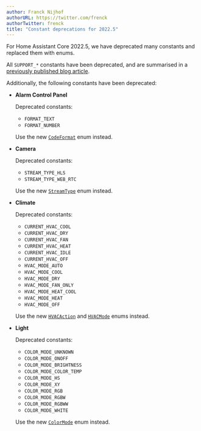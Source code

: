 ```yaml
---
author: Franck Nijhof
authorURL: https://twitter.com/frenck
authorTwitter: frenck
title: "Constant deprecations for 2022.5"
---
```


For Home Assistant Core 2022.5, we have deprecated many constants and replaced
them with enums.

All `SUPPORT_*` constants have been deprecated, and are summarised
in a [previously published blog article](/blog/2022/04/02/support-constants-deprecation).

Additionally, the following constants have been deprecated:

- **Alarm Control Panel**

  Deprecated constants:

  - `FORMAT_TEXT`
  - `FORMAT_NUMBER`

  Use the new [`CodeFormat`](/docs/core/entity/alarm-control-panel#code-formats) enum instead.

- **Camera**

  Deprecated constants:

  - `STREAM_TYPE_HLS`
  - `STREAM_TYPE_WEB_RTC`

  Use the new [`StreamType`](/docs/core/entity/camera#properties) enum instead.

- **Climate**

  Deprecated constants:

  - `CURRENT_HVAC_COOL`
  - `CURRENT_HVAC_DRY`
  - `CURRENT_HVAC_FAN`
  - `CURRENT_HVAC_HEAT`
  - `CURRENT_HVAC_IDLE`
  - `CURRENT_HVAC_OFF`
  - `HVAC_MODE_AUTO`
  - `HVAC_MODE_COOL`
  - `HVAC_MODE_DRY`
  - `HVAC_MODE_FAN_ONLY`
  - `HVAC_MODE_HEAT_COOL`
  - `HVAC_MODE_HEAT`
  - `HVAC_MODE_OFF`

  Use the new [`HVACAction`](/docs/core/entity/climate#hvac-action) and [`HVACMode`](/docs/core/entity/climate#hvac-modes) enums instead.

- **Light**

  Deprecated constants:

  - `COLOR_MODE_UNKNOWN`
  - `COLOR_MODE_ONOFF`
  - `COLOR_MODE_BRIGHTNESS`
  - `COLOR_MODE_COLOR_TEMP`
  - `COLOR_MODE_HS`
  - `COLOR_MODE_XY`
  - `COLOR_MODE_RGB`
  - `COLOR_MODE_RGBW`
  - `COLOR_MODE_RGBWW`
  - `COLOR_MODE_WHITE`

  Use the new [`ColorMode`](/docs/core/entity/light#color-modes) enum instead.

